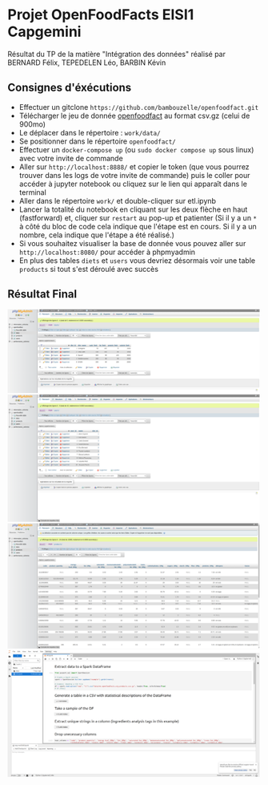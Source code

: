 # Projet OpenFoodFacts EISI1 Capgemini

Résultat du TP de la matière "Intégration des données" réalisé par BERNARD Félix, TEPEDELEN Léo, BARBIN Kévin

## Consignes d'éxécutions
* Effectuer un gitclone `https://github.com/bambouzelle/openfoodfact.git`
* Télécharger le jeu de donnée [openfoodfact](https://fr.openfoodfacts.org/data) au format csv.gz (celui de 900mo)
* Le déplacer dans le répertoire : `work/data/`
* Se positionner dans le répertoire `openfoodfact/`
* Effectuer un `docker-compose up` (ou `sudo docker compose up` sous linux) avec votre invite de commande
* Aller sur `http://localhost:8888/` et copier le token (que vous pourrez trouver dans les logs de votre invite de commande) puis le coller pour accéder à jupyter notebook ou cliquez sur le lien qui apparaît dans le terminal
* Aller dans le répertoire `work/` et double-cliquer sur etl.ipynb
* Lancer la totalité du notebook en cliquant sur les deux flèche en haut (fastforward) et, cliquer sur `restart` au pop-up et patienter 
(Si il y a un `*` à côté du bloc de code cela indique que l'étape est en cours. Si il y a un nombre, cela indique que l'étape a été réalisé.)
* Si vous souhaitez visualiser la base de donnée vous pouvez aller sur `http://localhost:8080/` pour accéder à phpmyadmin
* En plus des tables `diets` et `users` vous devriez désormais voir une table `products` si tout s'est déroulé avec succès

## Résultat Final
![PhpMyAdmin diets](bdd_diets.png)
![PhpMyAdmin users](bdd_users.png)
![PhpMyAdmin products](bdd_products.png)
![Notebook Jupyter](jupyter.png)
